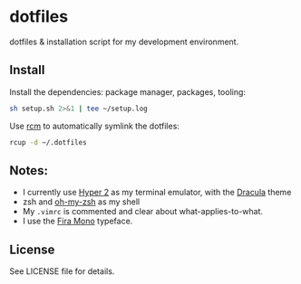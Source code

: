 # dotfiles

dotfiles & installation script for my development environment.

## Install

Install the dependencies: package manager, packages, tooling:

```sh
sh setup.sh 2>&1 | tee ~/setup.log
```

Use [rcm](https://github.com/thoughtbot/rcm) to automatically symlink the dotfiles:

```sh
rcup -d ~/.dotfiles
```

## Notes:

- I currently use [Hyper 2](https://zeit.co/blog/hyper2) as my terminal emulator, with the [Dracula](https://github.com/dracula/hyper) theme
- zsh and [oh-my-zsh](https://github.com/robbyrussell/oh-my-zsh) as my shell
- My `.vimrc` is commented and clear about what-applies-to-what.
- I use the [Fira Mono](http://mozilla.github.io/Fira/) typeface.

## License

See LICENSE file for details.
